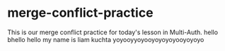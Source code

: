 # merge-conflict-practice
This is our merge conflict practice for today's lesson in Multi-Auth.
hello bhello hello my name is liam kuchta
yoyooyyoyooyoyoyoyooyoyoyo